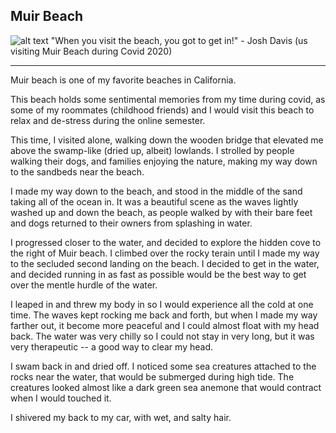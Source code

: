 ## Muir Beach
![alt text](https://github.com/mattyshen/mattyshen.github.io/blob/main/IMG_0207.JPG?raw=true)
"When you visit the beach, you got to get in!" - Josh Davis (us visiting Muir Beach during Covid 2020)

---

Muir beach is one of my favorite beaches in California.

This beach holds some sentimental memories from my time during covid, as some of my roommates (childhood friends) and I would visit this beach to relax and de-stress during the online semester. 

This time, I visited alone, walking down the wooden bridge that elevated me above the swamp-like (dried up, albeit) lowlands. I strolled by people walking their dogs, and families enjoying the nature, making my way  down to the sandbeds near the beach.

I made my way down to the beach, and stood in the middle of the sand taking all of the ocean in. It was a beautiful scene as the waves lightly washed up and down the beach, as people walked by with their bare feet and dogs returned to their owners from splashing in water.

I progressed closer to the water, and decided to explore the hidden cove to the right of Muir beach. I climbed over the rocky terain until I made my way to the secluded second landing on the beach. I decided to get in the water, and decided running in as fast as possible would be the best way to get over the mentle hurdle of the water.

I leaped in and threw my body in so I would experience all the cold at one time. The waves kept rocking me back and forth, but when I made my way farther out, it become more peaceful and I could almost float with my head back. The water was very chilly so I could not stay in very long, but it was very therapeutic -- a good way to clear my head.

I swam back in and dried off. I noticed some sea creatures attached to the rocks near the water, that would be submerged during high tide. The creatures looked almost like a dark green sea anemone that would contract when I would touched it.

I shivered my back to my car, with wet, and salty hair.
